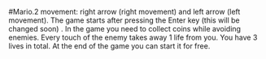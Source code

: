 #Mario.2 movement: right arrow (right movement) and left arrow (left movement). The game starts after pressing the Enter key (this will be changed soon) . In the game you need to collect coins while avoiding enemies. Every touch of the enemy takes away 1 life from you. You have 3 lives in total. At the end of the game you can start it for free.
